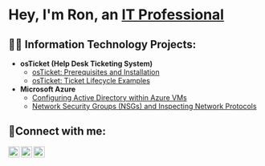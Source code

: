 <h1>Hey, I'm Ron, an <a href="https://linkedin.com/in/ronald-perdomo-66256b88">IT Professional</a></h1>

<h2>👨‍💻 Information Technology Projects:</h2>

- <b>osTicket (Help Desk Ticketing System)</b>
  - [osTicket: Prerequisites and Installation](https://github.com/RonPerdomo/osticket-prereqs)
  - [osTicket: Ticket Lifecycle Examples](https://github.com/RonPerdomo/ticket-lifecycle)
- <b>Microsoft Azure</b>
  - [Configuring Active Directory within Azure VMs](https://github.com/RonPerdomo/configure-ad)
  - [Network Security Groups (NSGs) and Inspecting Network Protocols](https://github.com/RonPerdomo/azure-network-protocols)

<h2>🤳Connect with me:</h2>

[<img align="left" alt="Josh | Twitter" width="22px" src="https://cdn.jsdelivr.net/npm/simple-icons@v3/icons/twitter.svg" />][twitter]
[<img align="left" alt="Josh | LinkedIn" width="22px" src="https://cdn.jsdelivr.net/npm/simple-icons@v3/icons/linkedin.svg" />][linkedin]
[<img align="left" alt="Josh | Instagram" width="22px" src="https://cdn.jsdelivr.net/npm/simple-icons@v3/icons/instagram.svg" />][instagram]

[twitter]: https://twitter.com/Josh
[instagram]: https://www.instagram.com/Josh
[linkedin]: https://linkedin.com/in/ronald-perdomo-66256b88
